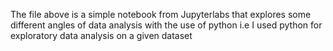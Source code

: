 The file above is a simple notebook from Jupyterlabs that explores some different angles of data analysis with the use of python i.e I used python for exploratory data analysis on a given dataset
